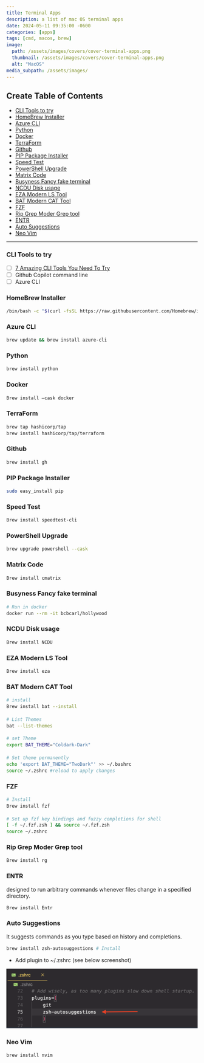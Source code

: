 ```yaml
---
title: Terminal Apps
description: a list of mac OS terminal apps
date: 2024-05-11 09:35:00 -0600
categories: [apps]
tags: [cmd, macos, brew]
image:
  path: /assets/images/covers/cover-terminal-apps.png
  thumbnail: /assets/images/covers/cover-terminal-apps.png
  alt: "MacOS"
media_subpath: /assets/images/
---
```


## Create Table of Contents

- [CLI Tools to try](#cli-tools-to-try)
- [HomeBrew Installer](#homebrew-installer)
- [Azure CLI](#azure-cli)
- [Python](#python)
- [Docker](#docker)
- [TerraForm](#terraform)
- [Github](#github)
- [PIP Package Installer](#pip-package-installer)
- [Speed Test](#speed-test)
- [PowerShell Upgrade](#powershell-upgrade)
- [Matrix Code](#matrix-code)
- [Busyness Fancy fake terminal](#busyness-fancy-fake-terminal)
- [NCDU Disk usage](#ncdu-disk-usage)
- [EZA Modern LS Tool](#eza-modern-ls-tool)
- [BAT Modern CAT Tool](#bat-modern-cat-tool)
- [FZF](#fzf)
- [Rip Grep Moder Grep tool](#rip-grep-moder-grep-tool)
- [ENTR](#entr)
- [Auto Suggestions](#auto-suggestions)
- [Neo Vim](#neo-vim)

---

### CLI Tools to try

- [ ] [7 Amazing CLI Tools You Need To Try](https://www.youtube.com/watch?v=mmqDYw9C30I&list=WL&index=2&t=573s)
- [ ] Github Copilot command line
- [ ] Azure CLI

### HomeBrew Installer

```bash
/bin/bash -c "$(curl -fsSL https://raw.githubusercontent.com/Homebrew/install/HEAD/install.sh)"
```

### Azure CLI

```bash
brew update && brew install azure-cli
```

### Python

```bash
brew install python
```

### Docker

```bash
Brew install —cask docker
```

### TerraForm

```bash
brew tap hashicorp/tap
brew install hashicorp/tap/terraform
```

### Github

```bash
brew install gh
```

### PIP Package Installer

```bash
sudo easy_install pip
```

### Speed Test

```bash
Brew install speedtest-cli 
```

### PowerShell Upgrade

```bash
brew upgrade powershell --cask
```

### Matrix Code

```bash
Brew install cmatrix
```

### Busyness Fancy fake terminal

```bash
# Run in docker
docker run --rm -it bcbcarl/hollywood
```

### NCDU Disk usage

```bash
Brew install NCDU
```

### EZA Modern LS Tool

```bash
Brew install eza
```

### BAT Modern CAT Tool

```bash
# install
Brew install bat --install

# List Themes
bat --list-themes

# set Theme
export BAT_THEME="Coldark-Dark"

# Set theme permanently
echo 'export BAT_THEME="TwoDark"' >> ~/.bashrc
source ~/.zshrc #reload to apply changes

```

### FZF

```bash
# Install
Brew install fzf

# Set up fzf key bindings and fuzzy completions for shell
[ -f ~/.fzf.zsh ] && source ~/.fzf.zsh
source ~/.zshrc
```

### Rip Grep Moder Grep tool

```bash
Brew install rg
```

### ENTR

designed to run arbitrary commands whenever files change in a specified directory.

```bash
Brew install Entr
```

### Auto Suggestions

It suggests commands as you type based on history and completions.

```bash
brew install zsh-autosuggestions # Install
```

- Add plugin to ~/.zshrc (see below screenshot)

![Add plugin](/assets/images/content/example-add-plugin-zshrc.png)

### Neo Vim

```bash
brew install nvim
```
